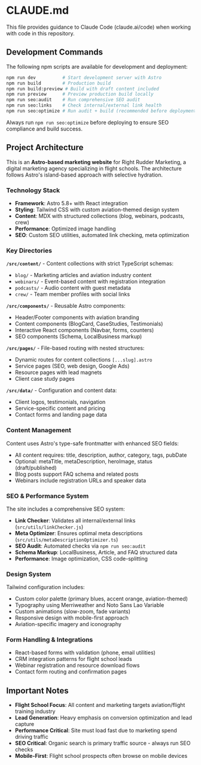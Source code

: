 # CLAUDE.md

This file provides guidance to Claude Code (claude.ai/code) when working with code in this repository.

## Development Commands

The following npm scripts are available for development and deployment:

```bash
npm run dev          # Start development server with Astro
npm run build        # Production build
npm run build:preview # Build with draft content included
npm run preview      # Preview production build locally
npm run seo:audit    # Run comprehensive SEO audit
npm run seo:links    # Check internal/external link health
npm run seo:optimize # Run audit + build (recommended before deployment)
```

Always run `npm run seo:optimize` before deploying to ensure SEO compliance and build success.

## Project Architecture

This is an **Astro-based marketing website** for Right Rudder Marketing, a digital marketing agency specializing in flight schools. The architecture follows Astro's island-based approach with selective hydration.

### Technology Stack

- **Framework**: Astro 5.8+ with React integration
- **Styling**: Tailwind CSS with custom aviation-themed design system
- **Content**: MDX with structured collections (blog, webinars, podcasts, crew)
- **Performance**: Optimized image handling
- **SEO**: Custom SEO utilities, automated link checking, meta optimization

### Key Directories

**`/src/content/`** - Content collections with strict TypeScript schemas:

- `blog/` - Marketing articles and aviation industry content
- `webinars/` - Event-based content with registration integration
- `podcasts/` - Audio content with guest metadata
- `crew/` - Team member profiles with social links

**`/src/components/`** - Reusable Astro components:

- Header/Footer components with aviation branding
- Content components (BlogCard, CaseStudies, Testimonials)
- Interactive React components (Navbar, forms, counters)
- SEO components (Schema, LocalBusiness markup)

**`/src/pages/`** - File-based routing with nested structures:

- Dynamic routes for content collections `[...slug].astro`
- Service pages (SEO, web design, Google Ads)
- Resource pages with lead magnets
- Client case study pages

**`/src/data/`** - Configuration and content data:

- Client logos, testimonials, navigation
- Service-specific content and pricing
- Contact forms and landing page data

### Content Management

Content uses Astro's type-safe frontmatter with enhanced SEO fields:

- All content requires: title, description, author, category, tags, pubDate
- Optional: metaTitle, metaDescription, heroImage, status (draft/published)
- Blog posts support FAQ schema and related posts
- Webinars include registration URLs and speaker data

### SEO & Performance System

The site includes a comprehensive SEO system:

- **Link Checker**: Validates all internal/external links (`src/utils/linkChecker.js`)
- **Meta Optimizer**: Ensures optimal meta descriptions (`src/utils/metaDescriptionOptimizer.ts`)
- **SEO Audit**: Automated checks via `npm run seo:audit`
- **Schema Markup**: LocalBusiness, Article, and FAQ structured data
- **Performance**: Image optimization, CSS code-splitting

### Design System

Tailwind configuration includes:

- Custom color palette (primary blues, accent orange, aviation-themed)
- Typography using Merriweather and Noto Sans Lao Variable
- Custom animations (slow-zoom, fade variants)
- Responsive design with mobile-first approach
- Aviation-specific imagery and iconography

### Form Handling & Integrations

- React-based forms with validation (phone, email utilities)
- CRM integration patterns for flight school leads
- Webinar registration and resource download flows
- Contact form routing and confirmation pages

## Important Notes

- **Flight School Focus**: All content and marketing targets aviation/flight training industry
- **Lead Generation**: Heavy emphasis on conversion optimization and lead capture
- **Performance Critical**: Site must load fast due to marketing spend driving traffic
- **SEO Critical**: Organic search is primary traffic source - always run SEO checks
- **Mobile-First**: Flight school prospects often browse on mobile devices
